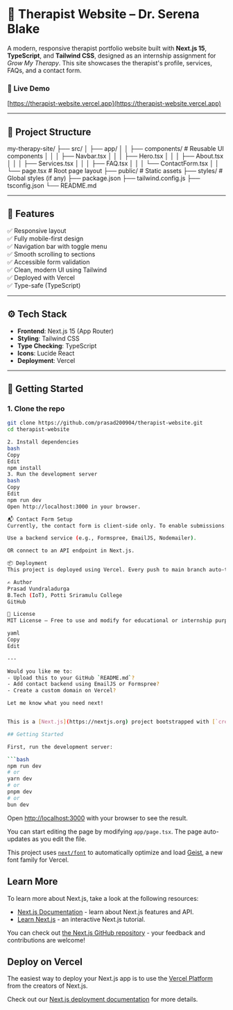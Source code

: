 # 🧠 Therapist Website – Dr. Serena Blake

A modern, responsive therapist portfolio website built with **Next.js 15**, **TypeScript**, and **Tailwind CSS**, designed as an internship assignment for *Grow My Therapy*. This site showcases the therapist's profile, services, FAQs, and a contact form.

### 🔗 Live Demo
[https://therapist-website.vercel.app](https://therapist-website.vercel.app)

---

## 📁 Project Structure

my-therapy-site/
├── src/
│ ├── app/
│ │ ├── components/ # Reusable UI components
│ │ │ ├── Navbar.tsx
│ │ │ ├── Hero.tsx
│ │ │ ├── About.tsx
│ │ │ ├── Services.tsx
│ │ │ ├── FAQ.tsx
│ │ │ └── ContactForm.tsx
│ │ └── page.tsx # Root page layout
├── public/ # Static assets
├── styles/ # Global styles (if any)
├── package.json
├── tailwind.config.js
├── tsconfig.json
└── README.md

---

## 🧩 Features

✅ Responsive layout  
✅ Fully mobile-first design  
✅ Navigation bar with toggle menu  
✅ Smooth scrolling to sections  
✅ Accessible form validation  
✅ Clean, modern UI using Tailwind  
✅ Deployed with Vercel  
✅ Type-safe (TypeScript)  

---

## ⚙️ Tech Stack

- **Frontend**: Next.js 15 (App Router)
- **Styling**: Tailwind CSS
- **Type Checking**: TypeScript
- **Icons**: Lucide React
- **Deployment**: Vercel

---

## 🚀 Getting Started

### 1. Clone the repo

```bash
git clone https://github.com/prasad200904/therapist-website.git
cd therapist-website

2. Install dependencies
bash
Copy
Edit
npm install
3. Run the development server
bash
Copy
Edit
npm run dev
Open http://localhost:3000 in your browser.

📬 Contact Form Setup
Currently, the contact form is client-side only. To enable submissions:

Use a backend service (e.g., Formspree, EmailJS, Nodemailer).

OR connect to an API endpoint in Next.js.

📦 Deployment
This project is deployed using Vercel. Every push to main branch auto-triggers a deployment.

✍️ Author
Prasad Vundraladurga
B.Tech (IoT), Potti Sriramulu College
GitHub

📄 License
MIT License – Free to use and modify for educational or internship purposes.

yaml
Copy
Edit

---

Would you like me to:
- Upload this to your GitHub `README.md`?
- Add contact backend using EmailJS or Formspree?
- Create a custom domain on Vercel?

Let me know what you need next!


This is a [Next.js](https://nextjs.org) project bootstrapped with [`create-next-app`](https://nextjs.org/docs/app/api-reference/cli/create-next-app).

## Getting Started

First, run the development server:

```bash
npm run dev
# or
yarn dev
# or
pnpm dev
# or
bun dev
```

Open [http://localhost:3000](http://localhost:3000) with your browser to see the result.

You can start editing the page by modifying `app/page.tsx`. The page auto-updates as you edit the file.

This project uses [`next/font`](https://nextjs.org/docs/app/building-your-application/optimizing/fonts) to automatically optimize and load [Geist](https://vercel.com/font), a new font family for Vercel.

## Learn More

To learn more about Next.js, take a look at the following resources:

- [Next.js Documentation](https://nextjs.org/docs) - learn about Next.js features and API.
- [Learn Next.js](https://nextjs.org/learn) - an interactive Next.js tutorial.

You can check out [the Next.js GitHub repository](https://github.com/vercel/next.js) - your feedback and contributions are welcome!

## Deploy on Vercel

The easiest way to deploy your Next.js app is to use the [Vercel Platform](https://vercel.com/new?utm_medium=default-template&filter=next.js&utm_source=create-next-app&utm_campaign=create-next-app-readme) from the creators of Next.js.

Check out our [Next.js deployment documentation](https://nextjs.org/docs/app/building-your-application/deploying) for more details.
